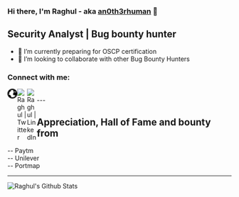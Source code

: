### Hi there, I'm Raghul - aka [an0th3rhuman][website] 👋

## Security Analyst | Bug bounty hunter
- 🔭 I’m currently preparing for OSCP certification
- 👯 I’m looking to collaborate with other Bug Bounty Hunters


### Connect with me:

[<img align="left" alt="raghul.ml" width="22px" src="https://raw.githubusercontent.com/iconic/open-iconic/master/svg/globe.svg" />][website]
[<img align="left" alt="Raghul | Twitter" width="22px" src="https://cdn.jsdelivr.net/npm/simple-icons@v3/icons/twitter.svg" />][twitter]
[<img align="left" alt="Raghul | LinkedIn" width="22px" src="https://cdn.jsdelivr.net/npm/simple-icons@v3/icons/linkedin.svg" />][linkedin]

<br>
---

## Appreciation, Hall of Fame and bounty from

-- Paytm <br>
-- Unilever <br>
-- Portmap <br>

---


<img align="left" alt="Raghul's Github Stats" src="https://github-readme-stats.vercel.app/api?username=an0th3rhuman&show_icons=true&hide_border=true" />

[website]: https://www.raghul.ml
[twitter]: https://twitter.com/an0th3rhuman
[linkedin]: https://linkedin.com/in/raghulmanikandan

